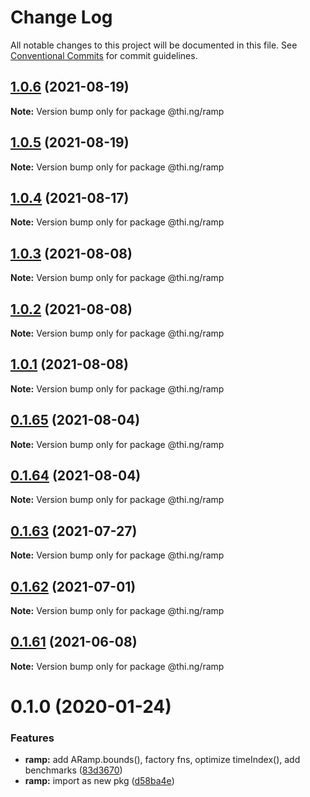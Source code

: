 # Change Log

All notable changes to this project will be documented in this file.
See [Conventional Commits](https://conventionalcommits.org) for commit guidelines.

## [1.0.6](https://github.com/thi-ng/umbrella/compare/@thi.ng/ramp@1.0.5...@thi.ng/ramp@1.0.6) (2021-08-19)

**Note:** Version bump only for package @thi.ng/ramp





## [1.0.5](https://github.com/thi-ng/umbrella/compare/@thi.ng/ramp@1.0.4...@thi.ng/ramp@1.0.5) (2021-08-19)

**Note:** Version bump only for package @thi.ng/ramp





## [1.0.4](https://github.com/thi-ng/umbrella/compare/@thi.ng/ramp@1.0.3...@thi.ng/ramp@1.0.4) (2021-08-17)

**Note:** Version bump only for package @thi.ng/ramp





## [1.0.3](https://github.com/thi-ng/umbrella/compare/@thi.ng/ramp@1.0.2...@thi.ng/ramp@1.0.3) (2021-08-08)

**Note:** Version bump only for package @thi.ng/ramp





## [1.0.2](https://github.com/thi-ng/umbrella/compare/@thi.ng/ramp@1.0.1...@thi.ng/ramp@1.0.2) (2021-08-08)

**Note:** Version bump only for package @thi.ng/ramp





## [1.0.1](https://github.com/thi-ng/umbrella/compare/@thi.ng/ramp@0.1.65...@thi.ng/ramp@1.0.1) (2021-08-08)

**Note:** Version bump only for package @thi.ng/ramp





## [0.1.65](https://github.com/thi-ng/umbrella/compare/@thi.ng/ramp@0.1.64...@thi.ng/ramp@0.1.65) (2021-08-04)

**Note:** Version bump only for package @thi.ng/ramp





## [0.1.64](https://github.com/thi-ng/umbrella/compare/@thi.ng/ramp@0.1.63...@thi.ng/ramp@0.1.64) (2021-08-04)

**Note:** Version bump only for package @thi.ng/ramp





## [0.1.63](https://github.com/thi-ng/umbrella/compare/@thi.ng/ramp@0.1.62...@thi.ng/ramp@0.1.63) (2021-07-27)

**Note:** Version bump only for package @thi.ng/ramp





## [0.1.62](https://github.com/thi-ng/umbrella/compare/@thi.ng/ramp@0.1.61...@thi.ng/ramp@0.1.62) (2021-07-01)

**Note:** Version bump only for package @thi.ng/ramp





## [0.1.61](https://github.com/thi-ng/umbrella/compare/@thi.ng/ramp@0.1.60...@thi.ng/ramp@0.1.61) (2021-06-08)

**Note:** Version bump only for package @thi.ng/ramp





# 0.1.0 (2020-01-24)

### Features

* **ramp:** add ARamp.bounds(), factory fns, optimize timeIndex(), add benchmarks ([83d3670](https://github.com/thi-ng/umbrella/commit/83d3670c7322fd2b47c27e0bda896b9ab83ffd7c))
* **ramp:** import as new pkg ([d58ba4e](https://github.com/thi-ng/umbrella/commit/d58ba4ed4d2ba76ca9c748cf23fcd86a0ff9cca7))

